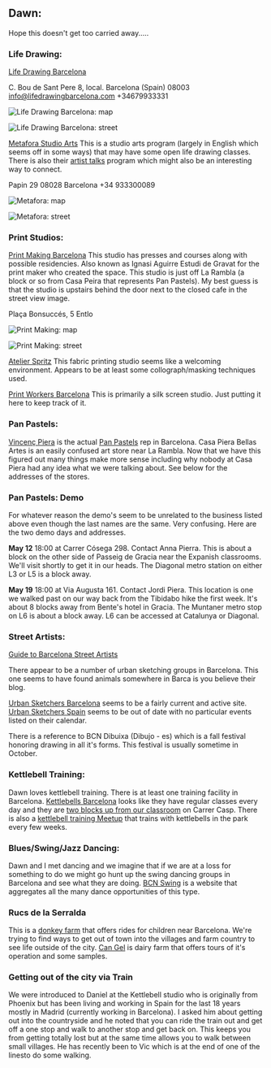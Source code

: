 ## Dawn:

Hope this doesn't get too carried away.....

### Life Drawing:

[Life Drawing Barcelona](https://www.lifedrawingbarcelona.com/sessions)

C. Bou de Sant Pere 8, local.  Barcelona (Spain) 08003   info@lifedrawingbarcelona.com    +34679933331

![Life Drawing Barcelona: map](../imagesBarca22/LifeDrawing.png)

![Life Drawing Barcelona: street](../imagesBarca22/LifeDrawingSt.png)

[Metafora Studio Arts](https://metafora-studio-arts.org/) This is a studio arts program (largely in English which seems off in some ways) that may have some open life drawing classes. There is also their [artist talks](https://metafora-studio-arts.org/artist-talks/) program which might also be an interesting way to connect.

Papin 29 08028 Barcelona +34 933300089

![Metafora: map](../imagesBarca22/Metafora.png)

![Metafora: street](../imagesBarca22/MetaforaSt.png)

### Print Studios:

[Print Making Barcelona](https://printmakingbarcelona.com/en/) This studio has presses and courses along with possible residencies. Also known as Ignasi Aguirre Estudi de Gravat for the print maker who created the space. This studio is just off La Rambla (a block or so from Casa Peira that represents Pan Pastels). My best guess is that the studio is upstairs behind the door next to the closed cafe in the street view image.

Plaça Bonsuccés, 5 Entlo 

![Print Making: map](../imagesBarca22/PrintMaking.png)

![Print Making: street](../imagesBarca22/PrintMakingSt.png)

[Atelier Spritz](https://www.atelierspritz.com/) This fabric printing studio seems like a welcoming environment. Appears to be at least some collograph/masking techniques used.

[Print Workers Barcelona](https://www.printworkersbarcelona.com/en/) This is primarily a silk screen studio. Just putting it here to keep track of it.

### Pan Pastels:

[Vincenç Piera](https://vpiera.com/) is the actual [Pan Pastels](https://panpastel.com/home.html) rep in Barcelona. Casa Piera Bellas Artes is an easily confused art store near La Rambla. Now that we have this figured out many things make more sense including why nobody at Casa Piera had any idea what we were talking about. See below for the addresses of the stores.

### Pan Pastels: Demo

For whatever reason the demo's seem to be unrelated to the business listed above even though the last names are the same. Very confusing. Here are the two demo days and addresses.

**May 12** 18:00 at Carrer Cósega 298. Contact Anna Pierra. This is about a block on the other side of Passeig de Gracia near the Expanish classrooms. We'll visit shortly to get it in our heads. The Diagonal metro station on either L3 or L5 is a block away.

**May 19** 18:00 at Via Augusta 161. Contact Jordi Piera. This location is one we walked past on our way back from the Tibidabo hike the first week. It's about 8 blocks away from Bente's hotel in Gracia. The Muntaner metro stop on L6 is about a block away. L6 can be accessed at Catalunya or Diagonal.

### Street Artists:

[Guide to Barcelona Street Artists](https://theculturetrip.com/europe/spain/articles/10-barcelona-street-artists-you-need-to-know/)



There appear to be a number of urban sketching groups in Barcelona. This one seems to have found animals somewhere in Barca is you believe their blog. 

[Urban Sketchers Barcelona](https://urbansketchersbarcelona.blogspot.com/) seems to be a fairly current and active site. [Urban Sketchers Spain](http://spain.urbansketchers.org/) seems to be out of date with no particular events listed on their calendar. 

There is a reference to BCN Dibuixa (Dibujo - es) which is a fall festival honoring drawing in all it's forms. This festival is usually sometime in October.

### Kettlebell Training:

Dawn loves kettlebell training. There is at least one training facility in Barcelona. [Kettlebells Barcelona](https://www.kettlebellsbarcelona.com/) looks like they have regular classes every day and they are [two blocks up from our classroom](https://www.kettlebellsbarcelona.com/contacto) on Carrer Casp. There is also a [kettlebell training Meetup](https://www.meetup.com/nomadfit-entrenamiento-al-aire-libre-bcn/) that trains with kettlebells in the park every few weeks. 

### Blues/Swing/Jazz Dancing:

Dawn and I met dancing and we imagine that if we are at a loss for something to do we might go hunt up the swing dancing groups in Barcelona and see what they are doing. [BCN Swing](https://www.bcnswing.org/escoles-de-ball/) is a website that aggregates all the many dance opportunities of this type.

### Rucs de la Serralda

This is a [donkey farm](https://rucs.cat/) that offers rides for children near Barcelona. We're trying to find ways to get out of town into the villages and farm country to see life outside of the city. [Can Gel](https://www.can-gel.com/es/) is dairy farm that offers tours of it's operation and some samples. 

### Getting out of the city via Train

We were introduced to Daniel at the Kettlebell studio who is originally from Phoenix but has been living and working in Spain for the last 18 years mostly in Madrid (currently working in Barcelona). I asked him about getting out into the countryside and he noted that you can ride the train out and get off a one stop and walk to another stop and get back on. This keeps you from getting totally lost but at the same time allows you to walk between small villages. He has recently been to Vic which is at the end of one of the linesto do some walking.